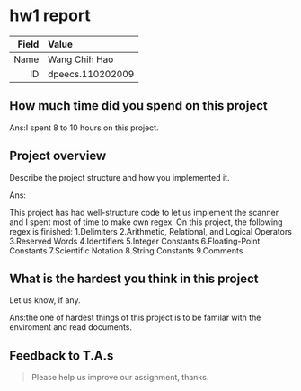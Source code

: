 # hw1 report

|Field|Value|
|-:|:-|
|Name|Wang Chih Hao|
|ID|dpeecs.110202009|

## How much time did you spend on this project

Ans:I spent 8 to 10 hours on this project.

## Project overview

Describe the project structure and how you implemented it.

Ans:

This project has had well-structure code to let us implement the scanner and I spent most of time to make own regex.
On this project, the following regex is finished:
1.Delimiters
2.Arithmetic, Relational, and Logical Operators
3.Reserved Words
4.Identifiers
5.Integer Constants
6.Floating-Point Constants
7.Scientific Notation
8.String Constants
9.Comments

## What is the hardest you think in this project

Let us know, if any.

Ans:the one of hardest things of this project is to be familar with the enviroment and read documents.

## Feedback to T.A.s

> Please help us improve our assignment, thanks.
